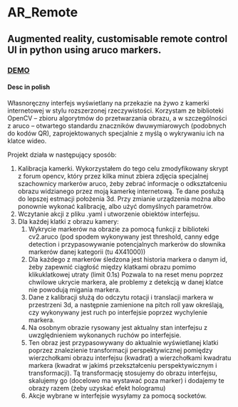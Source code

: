 # AR_Remote
## Augmented reality, customisable remote control UI in python using aruco markers.
### [DEMO](https://www.youtube.com/watch?v=jeoq_9IZCds&feature=youtu.be)
#### Desc in polish
Własnoręczny interfejs wyświetlany na przekazie na żywo z kamerki internetowej w stylu rozszerzonej rzeczywistości. Korzystam ze biblioteki OpenCV – zbioru algorytmów do przetwarzania obrazu, a w szczególności z aruco – otwartego standardu znaczników dwuwymiarowych (podobnych do kodów QR), zaprojektowanych specjalnie z myślą o wykrywaniu ich na klatce wideo.

Projekt działa w następujący sposób:
1.	Kalibracja kamerki. Wykorzystałem do tego celu zmodyfikowany skrypt z forum opencv, który przez kilka minut zbiera zdjęcia specjalnej szachownicy markerów aruco, żeby zebrać informacje o odkształceniu obrazu widzianego przez moją kamerkę internetową. Te dane posłużą do lepszej estmacji położenia 3d. Przy zmianie urządzenia można albo ponownie wykonać kalibrację, albo użyć domyślnych parametrów.
2.	Wczytanie akcji z pliku .yaml i utworzenie obiektów interfejsu.
3.	Dla każdej klatki z obrazu kamery:
    1.	Wykrycie markerów na obrazie za pomocą funkcji z biblioteki cv2.aruco (pod spodem wykonywany jest threshold, canny edge detection i przypasowywanie potencjalnych markerów do słownika markerów danej kategorii (tu 4X41000))
    1.	Dla każdego z markerów śledzona jest historia markera o danym id, żeby zapewnić ciągłość między klatkami obrazu pomimo klikuklatkowej utraty (limit 0.1s) Pozwala to na reset menu poprzez chwilowe ukrycie markera, ale problemy z detekcją w danej klatce nie powodują migania markera.
    1.	Dane z kalibracji służą do odczytu rotacji i translacji markera w przestrzeni 3d, a następnie zamienione na pitch roll yaw określają, czy wykonywany jest ruch po interfejsie poprzez wychylenie markera.
    1.	Na osobnym obrazie rysowany jest aktualny stan interfejsu z uwzględnieniem wykonanych ruchów po interfejsie. 
    1.	Ten obraz jest przypasowywany do aktualnie wyświetlanej klatki poprzez znalezienie transformacji perspektywicznej pomiędzy wierzchołkami obrazu interfejsu (kwadrat) a wierzchołkami kwadratu markera (kwadrat w jakimś przekształceniu perspektywicznym i transformacji). Tą transformację stosujemy do obrazu interfejsu, skalujemy go (docelowo ma wystawać poza marker) i dodajemy te obrazy razem (żeby uzyskać efekt hologramu)
    1.	Akcje wybrane w interfejsie wysyłamy za pomocą socketów.
